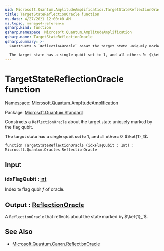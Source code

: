 ```yaml
---
uid: Microsoft.Quantum.AmplitudeAmplification.TargetStateReflectionOracle
title: TargetStateReflectionOracle function
ms.date: 4/27/2021 12:00:00 AM
ms.topic: managed-reference
qsharp.kind: function
qsharp.namespace: Microsoft.Quantum.AmplitudeAmplification
qsharp.name: TargetStateReflectionOracle
qsharp.summary: >-
  Constructs a `ReflectionOracle` about the target state uniquely marked by the flag qubit.

  The target state has a single qubit set to 1, and all others 0: $\ket{1}_f$.
---
```


# TargetStateReflectionOracle function

Namespace: [Microsoft.Quantum.AmplitudeAmplification](xref:Microsoft.Quantum.AmplitudeAmplification)

Package: [Microsoft.Quantum.Standard](https://nuget.org/packages/Microsoft.Quantum.Standard)


Constructs a `ReflectionOracle` about the target state uniquely marked by the flag qubit.The target state has a single qubit set to 1, and all others 0: $\ket{1}_f$.

```qsharp
function TargetStateReflectionOracle (idxFlagQubit : Int) : Microsoft.Quantum.Oracles.ReflectionOracle
```


## Input

### idxFlagQubit : [Int](xref:microsoft.quantum.qsharp.valueliterals#int-literals)

Index to flag qubit $f$ of oracle.



## Output : [ReflectionOracle](xref:Microsoft.Quantum.Oracles.ReflectionOracle)

A `ReflectionOracle` that reflects about the state marked by $\ket{1}_f$.

## See Also

- [Microsoft.Quantum.Canon.ReflectionOracle](xref:Microsoft.Quantum.Canon.ReflectionOracle)